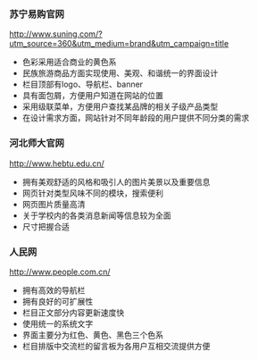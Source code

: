 ### 苏宁易购官网  

<http://www.suning.com/?utm_source=360&utm_medium=brand&utm_campaign=title>


   - 色彩采用适合商业的黄色系
   - 民族旅游商品方面实现使用、美观、和谐统一的界面设计
   - 栏目顶部有logo、导航栏、banner
   - 具有面包屑，方便用户知道在网站的位置
   - 采用级联菜单，方便用户查找某品牌的相关子级产品类型
   - 在设计需求方面，网站针对不同年龄段的用户提供不同分类的需求
   
### 河北师大官网   

http://www.hebtu.edu.cn/  

   - 拥有美观舒适的风格和吸引人的图片美景以及重要信息
   - 网页针对类型风味不同的模块，搜索便利
   - 网页图片质量高清
   - 关于学校内的各类消息新闻等信息较为全面
   - 尺寸把握合适
### 人民网   

http://www.people.com.cn/

   - 拥有高效的导航栏
   - 拥有良好的可扩展性
   - 栏目正文部分内容更新速度快
   - 使用统一的系统文字
   - 界面主要分为红色、黄色、黑色三个色系
   - 栏目排版中交流栏的留言板为各用户互相交流提供方便

